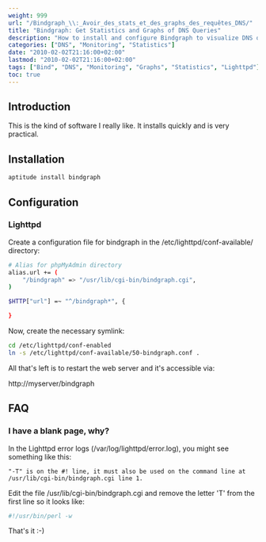 ```yaml
---
weight: 999
url: "/Bindgraph_\\:_Avoir_des_stats_et_des_graphs_des_requêtes_DNS/"
title: "Bindgraph: Get Statistics and Graphs of DNS Queries"
description: "How to install and configure Bindgraph to visualize DNS query statistics in graphical form"
categories: ["DNS", "Monitoring", "Statistics"]
date: "2010-02-02T21:16:00+02:00"
lastmod: "2010-02-02T21:16:00+02:00"
tags: ["Bind", "DNS", "Monitoring", "Graphs", "Statistics", "Lighttpd"]
toc: true
---
```


## Introduction

This is the kind of software I really like. It installs quickly and is very practical.

## Installation

```bash
aptitude install bindgraph
```

## Configuration

### Lighttpd

Create a configuration file for bindgraph in the /etc/lighttpd/conf-available/ directory:

```bash {linenos=table}
# Alias for phpMyAdmin directory
alias.url += (
    "/bindgraph" => "/usr/lib/cgi-bin/bindgraph.cgi",
)

$HTTP["url"] =~ "^/bindgraph*", {

}
```

Now, create the necessary symlink:

```bash
cd /etc/lighttpd/conf-enabled
ln -s /etc/lighttpd/conf-available/50-bindgraph.conf .
```

All that's left is to restart the web server and it's accessible via:

http://myserver/bindgraph

## FAQ

### I have a blank page, why?

In the Lighttpd error logs (/var/log/lighttpd/error.log), you might see something like this:

```
"-T" is on the #! line, it must also be used on the command line at /usr/lib/cgi-bin/bindgraph.cgi line 1.
```

Edit the file /usr/lib/cgi-bin/bindgraph.cgi and remove the letter 'T' from the first line so it looks like:

```bash
#!/usr/bin/perl -w
```

That's it :-)
